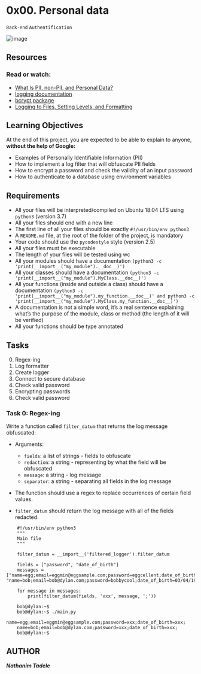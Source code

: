 # 0x00. Personal data
`Back-end`  `Authentification`

![image](https://s3.amazonaws.com/alx-intranet.hbtn.io/uploads/medias/2019/12/5c48d4f6d4dd8081eb48.png?X-Amz-Algorithm=AWS4-HMAC-SHA256&X-Amz-Credential=AKIARDDGGGOUSBVO6H7D%2F20240516%2Fus-east-1%2Fs3%2Faws4_request&X-Amz-Date=20240516T175330Z&X-Amz-Expires=86400&X-Amz-SignedHeaders=host&X-Amz-Signature=0477f866369ce6586df4867069e17022f5ac023eab21619fd241158a1cddf1ba)

## Resources

### Read or watch:

- [What Is PII, non-PII, and Personal Data?](https://intranet.alxswe.com/rltoken/jf71oYqiETchcVhPzQVnyg)
- [logging documentation](https://intranet.alxswe.com/rltoken/W2JiHD6cbJY1scJORyLqnw)
- [bcrypt package](https://intranet.alxswe.com/rltoken/41oaQXfzwnF1i-wT8W0vHw)
- [Logging to Files, Setting Levels, and Formatting](https://intranet.alxswe.com/rltoken/XCpI9uvguxlTCsAeRCW6SA)


## Learning Objectives
At the end of this project, you are expected to be able to explain to anyone, **without the help of Google:**

- Examples of Personally Identifiable Information (PII)
- How to implement a log filter that will obfuscate PII fields
- How to encrypt a password and check the validity of an input password
- How to authenticate to a database using environment variables



## Requirements

- All your files will be interpreted/compiled on Ubuntu 18.04 LTS using `python3` (version 3.7)
- All your files should end with a new line
- The first line of all your files should be exactly `#!/usr/bin/env python3`
- A `README.md` file, at the root of the folder of the project, is mandatory
- Your code should use the `pycodestyle` style (version 2.5)
- All your files must be executable
- The length of your files will be tested using wc
- All your modules should have a documentation `(python3 -c 'print(__import__("my_module").__doc__)')`
- All your classes should have a documentation `(python3 -c 'print(__import__("my_module").MyClass.__doc__)')`
- All your functions (inside and outside a class) should have a documentation `(python3 -c 'print(__import__("my_module").my_function.__doc__)' and python3 -c 'print(__import__("my_module").MyClass.my_function.__doc__)')`
- A documentation is not a simple word, it’s a real sentence explaining what’s the purpose of the module, class or method (the length of it will be verified)
- All your functions should be type annotated


## Tasks
0. Regex-ing
1. Log formatter
2. Create logger
3. Connect to secure database
4. Check valid password
5. Encrypting passwords
6. Check valid password


### Task 0: Regex-ing
Write a function called `filter_datum` that returns the log message obfuscated:
- Arguments: 
    - `fields`: a list of strings - fields to obfuscate
    - `redaction`: a string - representing by what the field will be obfuscated
    - `message`: a string - log message
    - `separator`: a string - separating all fields in the log message

- The function should use a regex to replace occurrences of certain field values.
- `filter_datum` should return the log message with all of the fields redacted.

```bob@dylan:~$ cat main.py
    #!/usr/bin/env python3
    """
    Main file
    """

    filter_datum = __import__('filtered_logger').filter_datum

    fields = ["password", "date_of_birth"]
    messages = ["name=egg;email=eggmin@eggsample.com;password=eggcellent;date_of_birth=12/12/1986;", "name=bob;email=bob@dylan.com;password=bobbycool;date_of_birth=03/04/1993;"]

    for message in messages:
        print(filter_datum(fields, 'xxx', message, ';'))

    bob@dylan:~$
    bob@dylan:~$ ./main.py
    name=egg;email=eggmin@eggsample.com;password=xxx;date_of_birth=xxx;
    name=bob;email=bob@dylan.com;password=xxx;date_of_birth=xxx;
    bob@dylan:~$
```


## AUTHOR
**_Nathanim Tadele_**